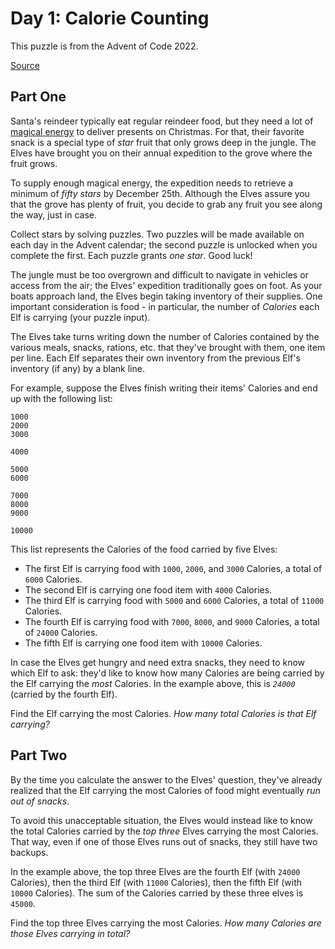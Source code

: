 # Day 1: Calorie Counting

This puzzle is from the Advent of Code 2022.

[Source](https://adventofcode.com/2022/day/1)

## Part One

Santa's reindeer typically eat regular reindeer food, but they need a lot of
[magical energy](http://adventofcode.com/2018/day/25) to deliver presents on
Christmas. For that, their favorite snack is a special type of _star_ fruit that
only grows deep in the jungle. The Elves have brought you on their annual
expedition to the grove where the fruit grows.

To supply enough magical energy, the expedition needs to retrieve a minimum of
_fifty stars_ by December 25th. Although the Elves assure you that the grove has
plenty of fruit, you decide to grab any fruit you see along the way, just in
case.

Collect stars by solving puzzles. Two puzzles will be made available on each day
in the Advent calendar; the second puzzle is unlocked when you complete the
first. Each puzzle grants _one star_. Good luck!

The jungle must be too overgrown and difficult to navigate in vehicles or access
from the air; the Elves' expedition traditionally goes on foot. As your boats
approach land, the Elves begin taking inventory of their supplies. One important
consideration is food - in particular, the number of _Calories_ each Elf is
carrying (your puzzle input).

The Elves take turns writing down the number of Calories contained by the
various meals, snacks, rations, etc. that they've brought with them, one item
per line. Each Elf separates their own inventory from the previous Elf's
inventory (if any) by a blank line.

For example, suppose the Elves finish writing their items' Calories and end up
with the following list:

```
1000
2000
3000

4000

5000
6000

7000
8000
9000

10000

```

This list represents the Calories of the food carried by five Elves:

- The first Elf is carrying food with `1000`, `2000`, and `3000` Calories, a
  total of `6000` Calories.
- The second Elf is carrying one food item with `4000` Calories.
- The third Elf is carrying food with `5000` and `6000` Calories, a total of
  `11000` Calories.
- The fourth Elf is carrying food with `7000`, `8000`, and `9000` Calories, a
  total of `24000` Calories.
- The fifth Elf is carrying one food item with `10000` Calories.

In case the Elves get hungry and need extra snacks, they need to know which Elf
to ask: they'd like to know how many Calories are being carried by the Elf
carrying the _most_ Calories. In the example above, this is _`24000`_ (carried
by the fourth Elf).

Find the Elf carrying the most Calories. _How many total Calories is that Elf
carrying?_

## Part Two

By the time you calculate the answer to the Elves' question, they've already
realized that the Elf carrying the most Calories of food might eventually _run
out of snacks_.

To avoid this unacceptable situation, the Elves would instead like to know the
total Calories carried by the _top three_ Elves carrying the most Calories. That
way, even if one of those Elves runs out of snacks, they still have two backups.

In the example above, the top three Elves are the fourth Elf (with `24000`
Calories), then the third Elf (with `11000` Calories), then the fifth Elf (with
`10000` Calories). The sum of the Calories carried by these three elves is
`45000`.

Find the top three Elves carrying the most Calories. _How many Calories are
those Elves carrying in total?_
